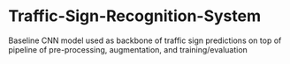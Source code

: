 # Traffic-Sign-Recognition-System
Baseline CNN model used as backbone of traffic sign predictions on top of pipeline of pre-processing, augmentation, and training/evaluation

